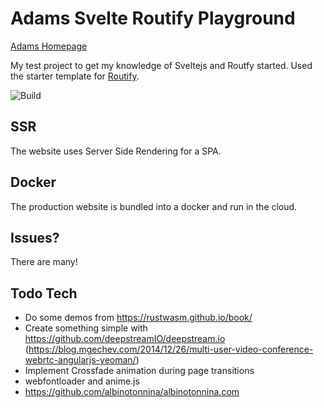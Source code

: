 # Adams Svelte Routify Playground

[Adams Homepage](https://www.abonyi.cz)

My test project to get my knowledge of Sveltejs and Routfy started. Used the starter template for [Routify](https://github.com/sveltech/routify). 

![Build](https://github.com/ad-ab/svelte-page/workflows/Build/badge.svg)

## SSR

The website uses Server Side Rendering for a SPA.

## Docker

The production website is bundled into a docker and run in the cloud.

## Issues?

There are many!

## Todo Tech

* Do some demos from https://rustwasm.github.io/book/
* Create something simple with https://github.com/deepstreamIO/deepstream.io (https://blog.mgechev.com/2014/12/26/multi-user-video-conference-webrtc-angularjs-yeoman/)
* Implement Crossfade animation during page transitions
* webfontloader and anime.js
* https://github.com/albinotonnina/albinotonnina.com